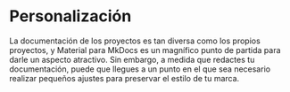 # Personalización

La documentación de los proyectos es tan diversa como los propios proyectos, y Material para MkDocs es un magnífico punto de partida para darle un aspecto atractivo. Sin embargo, a medida que redactes tu documentación, puede que llegues a un punto en el que sea necesario realizar pequeños ajustes para preservar el estilo de tu marca.